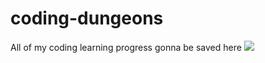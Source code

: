 # coding-dungeons
All of my coding learning progress gonna be saved here
[![](https://imgur.com/tBM7ro0)](https://youtu.be/irqbmMNs2Bo)
